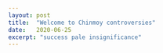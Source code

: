 ```yaml
---
layout: post
title:  "Welcome to Chinmoy controversies"
date:   2020-06-25
excerpt: "success pale insignificance"
---
```

